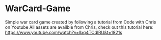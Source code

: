 # WarCard-Game

Simple war card game created by following a tutorial from Code with Chris on Youtube
All assets are availble from Chris, check out this tutorial here: https://www.youtube.com/watch?v=lIxq4TCdlRU&t=1821s
